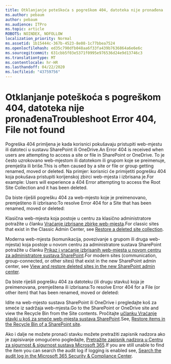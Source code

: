 ```yaml
---
title: Otklanjanje poteškoća s pogreškom 404, datoteka nije pronađena
ms.author: pebaum
author: pebaum
ms.audience: ITPro
ms.topic: article
ROBOTS: NOINDEX, NOFOLLOW
localization_priority: Normal
ms.assetid: 1b15444c-367b-4523-8e08-1c77bbea7524
ms.openlocfilehash: ed35c790dfb048aa6f33fa439b7636864a6e6e6c
ms.sourcegitcommit: 631cbb5f03e5371f0995e976536d24e9d13746c3
ms.translationtype: MT
ms.contentlocale: hr-HR
ms.lasthandoff: 04/22/2020
ms.locfileid: "43759756"
---
```

# <a name="troubleshoot-error-404-file-not-found"></a><span data-ttu-id="4169b-102">Otklanjanje poteškoća s pogreškom 404, datoteka nije pronađena</span><span class="sxs-lookup"><span data-stu-id="4169b-102">Troubleshoot Error 404, File not found</span></span>

<span data-ttu-id="4169b-103">Pogreška 404 primljena je kada korisnici pokušavaju pristupiti web-mjestu ili datoteci u sustavu SharePoint ili OneDrive.</span><span class="sxs-lookup"><span data-stu-id="4169b-103">An Error 404 is received when users are attempting to access a site or file in SharePoint or OneDrive.</span></span> <span data-ttu-id="4169b-104">To je često uzrokovano web-mjestom ili datotekom ili grupom koje se preimenuje, premješta ili briše.</span><span class="sxs-lookup"><span data-stu-id="4169b-104">This is often caused by a site or file or group getting renamed, moved or deleted.</span></span> <span data-ttu-id="4169b-105">Na primjer: korisnici će primijetiti pogrešku 404 koja pokušava pristupiti korijenskoj zbirci web-mjesta i izbrisana je.</span><span class="sxs-lookup"><span data-stu-id="4169b-105">For example: Users will experience a 404 Error attempting to access the Root Site Collection and it has been deleted.</span></span>

<span data-ttu-id="4169b-106">Da biste riješili pogrešku 404 za web-mjesto koje je preimenovano, premješteno ili izbrisano:</span><span class="sxs-lookup"><span data-stu-id="4169b-106">To resolve Error 404 for a Site that has been renamed, moved or deleted:</span></span>

<span data-ttu-id="4169b-107">Klasična web-mjesta koja postoje u centru za klasično administratore potražite u članku [Vraćanje izbrisane zbirke web-mjesta](https://docs.microsoft.com/sharepoint/restore-deleted-site-collection).</span><span class="sxs-lookup"><span data-stu-id="4169b-107">For classic sites that exist in the Classic Admin Center, see [Restore a deleted site collection](https://docs.microsoft.com/sharepoint/restore-deleted-site-collection).</span></span>

<span data-ttu-id="4169b-108">Moderna web-mjesta (komunikacija, povezivanje s grupom ili druga web-mjesta) koja postoje u novom centru za administratore sustava SharePoint potražite u članku [Prikaz i vraćanje izbrisanih web-mjesta u novom centru za administratore sustava SharePoint](https://docs.microsoft.com/sharepoint/restore-deleted-site-collection).</span><span class="sxs-lookup"><span data-stu-id="4169b-108">For modern sites (communication, group-connected, or other sites) that exist in the new SharePoint admin center, see [View and restore deleted sites in the new SharePoint admin center](https://docs.microsoft.com/sharepoint/restore-deleted-site-collection).</span></span>

<span data-ttu-id="4169b-109">Da biste riješili pogrešku 404 za datoteku (ili drugu stavku) koja je preimenovana, premještena ili izbrisana:</span><span class="sxs-lookup"><span data-stu-id="4169b-109">To resolve Error 404 for a File (or other item) that has been renamed, moved or deleted:</span></span>

<span data-ttu-id="4169b-110">Idite na web-mjesto sustava SharePoint ili OneDrive i pregledajte koš za smeće iz sadržaja web-mjesta.</span><span class="sxs-lookup"><span data-stu-id="4169b-110">Go to the SharePoint or OneDrive site and view the Recycle Bin from the Site contents.</span></span> <span data-ttu-id="4169b-111">Pročitajte [učlanku Vraćanje stavki u koš za smeće web-mjesta sustava SharePoint](https://support.office.com/article/Restore-items-in-the-Recycle-Bin-of-a-SharePoint-site-6df466b6-55f2-4898-8d6e-c0dff851a0be#ID0EAADAAA=Online).</span><span class="sxs-lookup"><span data-stu-id="4169b-111">See, [Restore items in the Recycle Bin of a SharePoint site](https://support.office.com/article/Restore-items-in-the-Recycle-Bin-of-a-SharePoint-site-6df466b6-55f2-4898-8d6e-c0dff851a0be#ID0EAADAAA=Online).</span></span>

<span data-ttu-id="4169b-112">Ako i dalje ne možete pronaći stavku možete pretražiti zapisnik nadzora ako je zapisivanje omogućeno pogledajte, [Pretražite zapisnik nadzora u Centru za sigurnost & sigurnost sustava Microsoft 365](https://docs.microsoft.com/office365/securitycompliance/search-the-audit-log-in-security-and-compliance?redirectSourcePath=%252fclient%252fsearch-the-audit-log-in-the-office-365-security-compliance-center-0d4d0f35-390b-4518-800e-0c7ec95e946c).</span><span class="sxs-lookup"><span data-stu-id="4169b-112">If you are still unable to find the item you can search the audit log if logging is enabled see, [Search the audit log in the Microsoft 365 Security & Compliance Center](https://docs.microsoft.com/office365/securitycompliance/search-the-audit-log-in-security-and-compliance?redirectSourcePath=%252fclient%252fsearch-the-audit-log-in-the-office-365-security-compliance-center-0d4d0f35-390b-4518-800e-0c7ec95e946c).</span></span>
